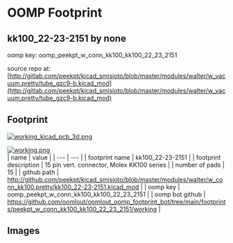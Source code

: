 # OOMP Footprint  
## kk100_22-23-2151  by none  
  
oomp key: oomp_peekpt_w_conn_kk100_kk100_22_23_2151  
  
source repo at: [http://gitlab.com/peekpt/kicad_smisioto/blob/master/modules/walter/w_vacuum.pretty/tube_gzc9-b.kicad_mod](http://gitlab.com/peekpt/kicad_smisioto/blob/master/modules/walter/w_vacuum.pretty/tube_gzc9-b.kicad_mod)  
## Footprint  
  
[![working_kicad_pcb_3d.png](working_kicad_pcb_3d_600.png)](working_kicad_pcb_3d.png)  
  
[![working.png](working_600.png)](working.png)  
| name | value | 
| --- | --- | 
| footprint name | kk100_22-23-2151 | 
| footprint description | 15 pin vert. connector, Molex KK100 series | 
| number of pads | 15 | 
| github path | http://github.com/peekpt/kicad_smisioto/blob/master/modules/walter/w_conn_kk100.pretty/kk100_22-23-2151.kicad_mod | 
| oomp key | oomp_peekpt_w_conn_kk100_kk100_22_23_2151 | 
| oomp bot github | https://github.com/oomlout/oomlout_oomp_footprint_bot/tree/main/footprints/peekpt_w_conn_kk100_kk100_22_23_2151/working | 
## Images  
